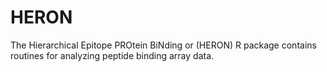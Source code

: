 # HERON


The Hierarchical Epitope PROtein BiNding or (HERON) R package contains routines for analyzing peptide binding array data.
